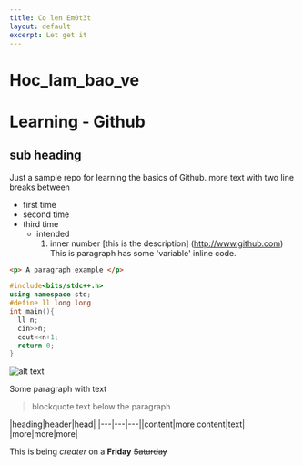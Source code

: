 ```yaml
---
title: Co len Em0t3t
layout: default
excerpt: Let get it
---
```

# Hoc_lam_bao_ve
# Learning - Github
## sub heading
Just a sample repo for learning the basics of Github.
more text with two line breaks between
- first time
- second time
- third time
  - intended 
    1. inner number
[this is the description] (http://www.github.com)
This is paragraph has some 'variable' inline code.
``` html
<p> A paragraph example </p>
```

``` cpp
#include<bits/stdc++.h>
using namespace std;
#define ll long long 
int main(){
  ll n;
  cin>>n;
  cout<<n+1;
  return 0;
}
```
![alt text](http://picsum.photos/200/200)

Some paragraph with text
> blockquote text below the paragraph

|heading|header|head|
|---|---|---||content|more content|text|
|more|more|more|

This is being *creater* on a **Friday** ~~Saturday~~

